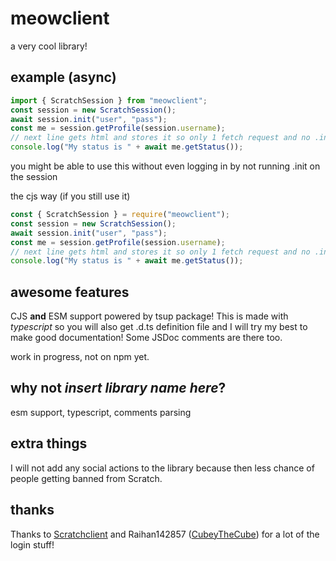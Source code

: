 # meowclient
a very cool library!

## example (async)
```js
import { ScratchSession } from "meowclient";
const session = new ScratchSession();
await session.init("user", "pass");
const me = session.getProfile(session.username);
// next line gets html and stores it so only 1 fetch request and no .init function - recreate the object to reset it
console.log("My status is " + await me.getStatus());
```
you might be able to use this without even logging in by not running .init on the session

the cjs way (if you still use it)
```js
const { ScratchSession } = require("meowclient");
const session = new ScratchSession();
await session.init("user", "pass");
const me = session.getProfile(session.username);
// next line gets html and stores it so only 1 fetch request and no .init function - recreate the object to reset it
console.log("My status is " + await me.getStatus());
```

## awesome features

CJS **and** ESM support powered by tsup package!
This is made with _typescript_ so you will also get .d.ts definition file and I will try my best to make good documentation! Some JSDoc comments are there too.

work in progress, not on npm yet.

## why not _insert library name here_?
esm support, typescript, comments parsing

## extra things
I will not add any social actions to the library because then less chance of people getting banned from Scratch.

## thanks
Thanks to [Scratchclient](https://github.com/CubeyTheCube/scratchclient) and Raihan142857 ([CubeyTheCube](https://github.com/CubeyTheCube)) for a lot of the login stuff!
